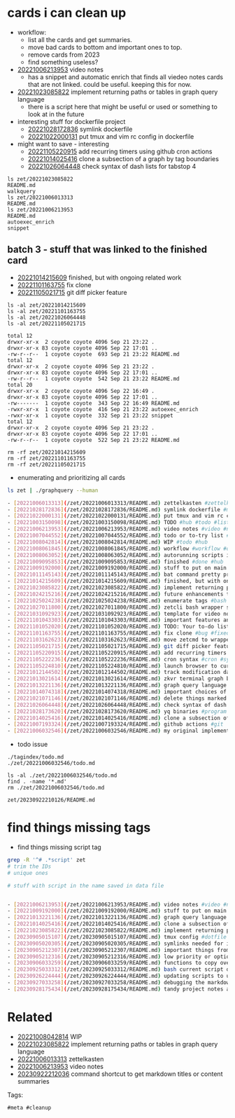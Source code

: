 # cards i can clean up

- workflow:
  - list all the cards and get summaries.
  - move bad cards to bottom and important ones to top.
  - remove cards from 2023
  - find something useless?
- [20221006213953](/zet/20221006213953/README.md) video notes
  - has a snippet and automatic enrich that finds all viedeo notes cards that are not linked. could be useful. keeping this for now.
- [20221023085822](/zet/20221023085822/README.md) implement returning paths or tables in graph query language
  - there is a script here that might be useful or used or something to look at in the future
- interesting stuff for dockerfile project
  - [20221028172836](/zet/20221028172836/README.md) symlink dockerfile
  - [20221022000131](/zet/20221022000131/README.md) put tmux and vim rc config in dockerfile
- might want to save - interesting
  - [20221105220915](/zet/20221105220915/README.md) add recurring timers using github cron actions
  - [20221014025416](/zet/20221014025416/README.md) clone a subsection of a graph by tag boundaries
  - [20221026064448](/zet/20221026064448/README.md) check syntax of dash lists for tabstop 4

```
ls zet/20221023085822
README.md
walkquery
ls zet/20221006013313
README.md
ls zet/20221006213953
README.md
autoexec_enrich
snippet
```

## batch 3 - stuff that was linked to the finished card

- [20221014215609](/zet/20221014215609/README.md) finished, but with ongoing related work
- [20221101163755](/zet/20221101163755/README.md) fix clone
- [20221105021715](/zet/20221105021715/README.md) git diff picker feature

```
ls -al zet/20221014215609
ls -al zet/20221101163755
ls -al zet/20221026064448
ls -al zet/20221105021715

total 12
drwxr-xr-x  2 coyote coyote 4096 Sep 21 23:22 .
drwxr-xr-x 83 coyote coyote 4096 Sep 22 17:01 ..
-rw-r--r--  1 coyote coyote  693 Sep 21 23:22 README.md
total 12
drwxr-xr-x  2 coyote coyote 4096 Sep 21 23:22 .
drwxr-xr-x 83 coyote coyote 4096 Sep 22 17:01 ..
-rw-r--r--  1 coyote coyote  542 Sep 21 23:22 README.md
total 20
drwxr-xr-x  2 coyote coyote 4096 Sep 22 16:49 .
drwxr-xr-x 83 coyote coyote 4096 Sep 22 17:01 ..
-rw-------  1 coyote coyote  343 Sep 22 16:49 README.md
-rwxr-xr-x  1 coyote coyote  416 Sep 21 23:22 autoexec_enrich
-rwxr-xr-x  1 coyote coyote  332 Sep 21 23:22 snippet
total 12
drwxr-xr-x  2 coyote coyote 4096 Sep 21 23:22 .
drwxr-xr-x 83 coyote coyote 4096 Sep 22 17:01 ..
-rw-r--r--  1 coyote coyote  522 Sep 21 23:22 README.md

rm -rf zet/20221014215609
rm -rf zet/20221101163755
rm -rf zet/20221105021715
```

- enumerating and prioritizing all cards
```bash
ls zet | ./graphquery --human

- [20221006013313](/zet/20221006013313/README.md) zettelkasten #zettelkasten
- [20221028172836](/zet/20221028172836/README.md) symlink dockerfile #meta #docker #file
- [20221022000131](/zet/20221022000131/README.md) put tmux and vim rc config in dockerfile #idea
- [20221003150098](/zet/20221003150098/README.md) TODO #hub #todo #list
- [20221006213953](/zet/20221006213953/README.md) video notes #video #notes #hub #videonotes
- [20221007044552](/zet/20221007044552/README.md) todo or to-try list #todo #list #to-try-list #hub
- [20221008042814](/zet/20221008042814/README.md) WIP #todo #hub
- [20221008061845](/zet/20221008061845/README.md) workflow #workflow #optimization #hub #concept
- [20221008063052](/zet/20221008063052/README.md) autorunning scripts in cards #zettelkasten #bash #script #template #test
- [20221009095853](/zet/20221009095853/README.md) finished #done #hub
- [20221009192000](/zet/20221009192000/README.md) stuff to put on main page #meta
- [20221011145143](/zet/20221011145143/README.md) bat command pretty printer #command #linux #markdown #preview
- [20221014215609](/zet/20221014215609/README.md) finished, but with ongoing related work #hub #done
- [20221023085822](/zet/20221023085822/README.md) implement returning paths or tables in graph query language #idea
- [20221024215216](/zet/20221024215216/README.md) future enhancements to graph query language #todo #zettelkasten #graph #enhancement
- [20221025024238](/zet/20221025024238/README.md) enumerate tags #bash #trick #awk #script #zet
- [20221027011800](/zet/20221027011800/README.md) zetcli bash wrapper subcommand implementation #idea #bash #command #program #filesystem
- [20221031092923](/zet/20221031092923/README.md) template for video notes #templatemain #videonotes #notes
- [20221101043303](/zet/20221101043303/README.md) important features and workflow tricks to mention on main page #idea #list
- [20221101052020](/zet/20221101052020/README.md) TODO: Your to-do list #todo #list #me #hub
- [20221101163755](/zet/20221101163755/README.md) fix clone #bug #fixed
- [20221103162623](/zet/20221103162623/README.md) move zetcmd to wrapper CLI and remove fzf subcommands from CLI #idea
- [20221105021715](/zet/20221105021715/README.md) git diff picker feature #idea #feature #tui
- [20221105220915](/zet/20221105220915/README.md) add recurring timers using github cron actions #idea #program #feature #cron #zet
- [20221105222236](/zet/20221105222236/README.md) cron syntax #cron #syntax #info
- [20221105224810](/zet/20221105224810/README.md) launch browser to current card on github #idea #git #web #zet
- [20221012144502](/zet/20221012144502/README.md) track modification dates #idea
- [20221013021614](/zet/20221013021614/README.md) zkvr terminal graph browser #tui #program #zettelkasten
- [20221013221136](/zet/20221013221136/README.md) graph query language for zettelkasten #idea #todo
- [20221014074318](/zet/20221014074318/README.md) important choices of tech stack #idea
- [20221021071146](/zet/20221021071146/README.md) delete things marked as #DEL periodically #workflow #cleanup
- [20221026064448](/zet/20221026064448/README.md) check syntax of dash lists for tabstop 4 #idea #test #report
- [20221028173620](/zet/20221028173620/README.md) yq binaries #program #yaml #scripting #util
- [20221014025416](/zet/20221014025416/README.md) clone a subsection of a graph by tag boundaries #idea
- [20221007193324](/zet/20221007193324/README.md) github actions #git
- [20221006032546](/zet/20221006032546/README.md) my original implementation of zet cmd #zettelkasten #bash #coding #program #script #command #command #repo

```

- todo issue
```
./tagindex/todo.md
./zet/20221006032546/todo.md

ls -al ./zet/20221006032546/todo.md
find . -name '*.md'
rm ./zet/20221006032546/todo.md
```

` zet/20230922210126/README.md `

# find things missing tags

- find things missing script tag

```bash
grep -R '^# .*script' zet
# trim the IDs
# unique ones

# stuff with script in the name saved in data file


- [20221006213953](/zet/20221006213953/README.md) video notes #video #notes #hub #videonotes
- [20221009192000](/zet/20221009192000/README.md) stuff to put on main page #meta
- [20221013221136](/zet/20221013221136/README.md) graph query language for zettelkasten #idea #todo
- [20221014025416](/zet/20221014025416/README.md) clone a subsection of a graph by tag boundaries #idea
- [20221023085822](/zet/20221023085822/README.md) implement returning paths or tables in graph query language #idea
- [20230905015107](/zet/20230905015107/README.md) tmux config #dotfile
- [20230905020305](/zet/20230905020305/README.md) symlinks needed for install script #list
- [20230905212307](/zet/20230905212307/README.md) important things from install scripts #idea
- [20230905212316](/zet/20230905212316/README.md) low priority or optional things from install scripts #idea
- [20230906033259](/zet/20230906033259/README.md) functions to copy over and possibly remake as commands #idea
- [20230925033312](/zet/20230925033312/README.md) bash current script directory #bash #snippet
- [20230926224444](/zet/20230926224444/README.md) updating scripts to use gawk when possible #idea
- [20230927033258](/zet/20230927033258/README.md) debugging the markdown script on mac os #idea
- [20230928175434](/zet/20230928175434/README.md) tandy project notes and scripts for old machine project #idea

```


# Related

- [20221008042814](/zet/20221008042814/README.md) WIP
- [20221023085822](/zet/20221023085822/README.md) implement returning paths or tables in graph query language
- [20221006013313](/zet/20221006013313/README.md) zettelkasten
- [20221006213953](/zet/20221006213953/README.md) video notes
- [20230922212036](/zet/20230922212036/README.md) command shortcut to get markdown titles or content summaries

Tags:

    #meta #cleanup
